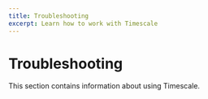 ```yaml
---
title: Troubleshooting
excerpt: Learn how to work with Timescale
---
```


# Troubleshooting

This section contains information about using Timescale. 

[find-docs]: /navigation/:currentVersion:/
